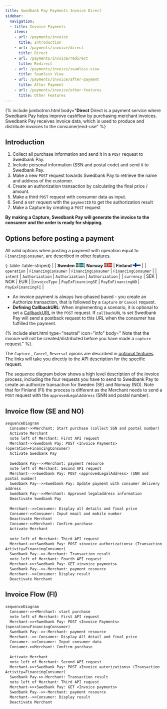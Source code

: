 ```yaml
---
title: Swedbank Pay Payments Invoice Direct
sidebar:
  navigation:
  - title: Invoice Payments
    items:
    - url: /payments/invoice
      title: Introduction
    - url: /payments/invoice/direct
      title: Direct
    - url: /payments/invoice/redirect
      title: Redirect
    - url: /payments/invoice/seamless-view
      title: Seamless View
    - url: /payments/invoice/after-payment
      title: After Payment
    - url: /payments/invoice/other-features
      title: Other Features
---
```


{% include jumbotron.html body="**Direct**
Direct is a payment service where Swedbank Pay helps improve cashflow by
purchasing merchant invoices. Swedbank Pay receives invoice data, which is used
to produce and distribute invoices to the consumer/end-use" %}

## Introduction

1. Collect all purchase information and send it in a `POST` request to
Swedbank Pay.
1. Include personal information (SSN and postal code) and send it to Swedbank Pay.
1. Make a new `POST` request towards Swedbank Pay to retrieve the name and
address of the customer.
1. Create an authorization transaction by calculating the final price / amount.
1. Make a third `POST` request with consumer data as input.
1. Send a  `GET` request with the `paymentID` to get the authorization result
1. Make a Capture by creating a `POST` request

  **By making a Capture, Swedbank Pay will generate
  the invoice to the consumer and the order is ready for shipping.**

## Options before posting a payment

All valid options when posting a payment with operation equal to
`FinancingConsumer`, are described in
[other features][other-features-financing-consumer].

{:.table .table-striped}
| | **Sweden** ![Swedish flag][se-png]| **Norway** ![Norwegian flag][no-png] | **Finland** ![Finish flag][fi-png] |
| `operation` | `FinancingConsumer` | `FinancingConsumer` | `FinancingConsumer` |
| `intent` | `Authorization` | `Authorization` | `Authorization` |
| `currency` | SEK | NOK | EUR |
|`invoiceType` | `PayExFinancingSE` | `PayExFinancingNO` | `PayExFinancingFI` |

* An invoice payment is always two-phased based - you create an Authorize
  transaction, that is followed by a `Capture` or `Cancel` request.
* **Defining CallbackURL**: When implementing a scenario, it is optional to
  set a [CallbackURL][callback-api] in the `POST` request. If `callbackURL`
  is set Swedbank Pay will send a postback request to this URL when the consumer
  has fulfilled the payment.

{% include alert.html type="neutral" icon="info" body="
Note that the invoice will not be created/distributed before you have
made a `capture` request." %}.

The `Capture` , `Cancel`, `Reversal` opions are
described in [optional features][optional-features].
The links will take you directly to the API description for the specific request.

The sequence diagram below shows a high level description of the invoice
process, including the four requests you have to send to Swedbank Pay to create
an authorize transaction for Sweden (SE) and Norway (NO). Note that for Finland
(FI) the process is different as the Merchant needs to send a `POST` request
with the `approvedLegalAddress` (SNN and postal number).

## Invoice flow (SE and NO)

```mermaid
sequenceDiagram
  Consumer->>Merchant: Start purchase (collect SSN and postal number)
  Activate Merchant
  note left of Merchant: First API request
  Merchant->>Swedbank Pay: POST <Invoice Payments> (operation=FinancingConsumer)
  Activate Swedbank Pay

  Swedbank Pay-->>Merchant: payment resource
  note left of Merchant: Second API request
  Merchant-->>Swedbank Pay: POST <approvedLegalAddress> (SNN and postal number)
  Swedbank Pay-->>Swedbank Pay: Update payment with consumer delivery address
  Swedbank Pay-->>Merchant: Approved legaladdress information
  Deactivate Swedbank Pay

  Merchant-->>Consumer: Display all details and final price
  Consumer->>Consumer: Input email and mobile number
  Deactivate Merchant
  Consumer->>Merchant: Confirm purchase
  Activate Merchant

  note left of Merchant: Third API request
  Merchant->>+Swedbank Pay: POST <invoice authorizations> (Transaction Activity=FinancingConsumer)
  Swedbank Pay-->>-Merchant: Transaction result
  note left of Merchant: Fourth API request
  Merchant->>+Swedbank Pay: GET <invoice payments>
  Swedbank Pay-->>-Merchant: payment resource
  Merchant-->>Consumer: Display result
  Deactivate Merchant
```

## Invoice Flow (FI)

```mermaid
sequenceDiagram
  Consumer->>+Merchant: start purchase
  note left of Merchant: First API request
  Merchant->>+Swedbank Pay: POST <Invoice Payments> (operation=FinancingConsumer)
  Swedbank Pay-->>-Merchant: payment resource
  Merchant-->>-Consumer: Display All detail and final price
  Consumer-->>Consumer: Input consumer data
  Consumer->>Merchant: Confirm purchase

  Activate Merchant
  note left of Merchant: Second API request
  Merchant->>+Swedbank Pay: POST <Invoice autorizations> (Transaction Activity=FinancingConsumer)
  Swedbank Pay->>-Merchant: Transaction result
  note left of Merchant: Third API request
  Merchant->>+Swedbank Pay: GET <Invoice payments>
  Swedbank Pay-->>-Merchant: payment resource
  Merchant-->>Consumer: Display result
  Deactivate Merchant
```

[capture]: /payments/credit-card/after-payment#Capture
[fi-png]: /assets/img/fi.png
[financing-invoice-1-png]: /assets/img/checkout/test-purchase.png
[financing-invoice-2-png]: /assets/screenshots/invoice/redirect-view/iframe-verify-data.png
[no-png]: /assets/img/no.png
[se-png]: /assets/img/se.png
[callback-api]: /payments/invoice/other-features#callback
[hosted-view]: /payments/#hosted-view-implementation
[optional-features]: /payments/invoice/optional-features
[other-features-financing-consumer]: /payments/invoice/other-features
[redirect]: /payments/invoice/redirect
[setup-mail]: mailto:setup.ecom@PayEx.com
